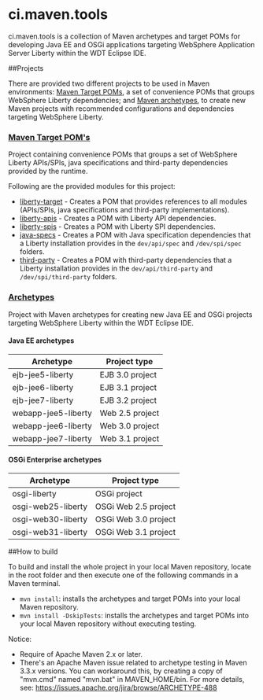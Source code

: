 ci.maven.tools
==============

ci.maven.tools is a collection of Maven archetypes and target POMs for developing Java EE and OSGi applications targeting WebSphere Application Server Liberty within the WDT Eclipse IDE.

##Projects

There are provided two different projects to be used in Maven environments: [Maven Target POMs](#maven-target-poms), a set of convenience POMs that groups WebSphere Liberty dependencies; and [Maven archetypes](#archetypes), to create new Maven projects with recommended configurations and dependencies targeting WebSphere Liberty.

### [Maven Target POM's](/docs/target-poms.md)

Project containing convenience POMs that groups a set of WebSphere Liberty APIs/SPIs, java specifications and third-party dependencies provided by the runtime.

Following are the provided modules for this project: 

* [liberty-target](/docs/target-poms.md#liberty-target) - Creates a POM that provides references to all modules (APIs/SPIs, java specifications and third-party implementations).
* [liberty-apis](/docs/target-poms.md#liberty-apis) -  Creates a POM with Liberty API dependencies.
* [liberty-spis](/docs/target-poms.md#liberty-spis) -  Creates a POM with Liberty SPI dependencies.
* [java-specs](/docs/target-poms.md#java-specs) - Creates a POM with Java specification dependencies that a Liberty installation provides in the `dev/api/spec` and `/dev/spi/spec` folders.
* [third-party](/docs/target-poms.md#third-party) - Creates a POM with third-party dependencies that a Liberty installation provides in the `dev/api/third-party` and `/dev/spi/third-party` folders.
	  
### [Archetypes](/docs/archetypes.md)

Project with Maven archetypes for creating new Java EE and OSGi projects targeting WebSphere Liberty within the WDT Eclipse IDE.

#### Java EE archetypes

Archetype				| Project type
----------------------- | ------------
ejb-jee5-liberty		| EJB 3.0 project
ejb-jee6-liberty 		| EJB 3.1 project
ejb-jee7-liberty 		| EJB 3.2 project
webapp-jee5-liberty 	| Web 2.5 project
webapp-jee6-liberty 	| Web 3.0 project
webapp-jee7-liberty 	| Web 3.1 project

#### OSGi Enterprise archetypes

Archetype				| Project type
----------------------- | ------------
osgi-liberty			| OSGi project
osgi-web25-liberty		| OSGi Web 2.5 project
osgi-web30-liberty		| OSGi Web 3.0 project
osgi-web31-liberty		| OSGi Web 3.1 project

##How to build

To build and install the whole project in your local Maven repository, locate in the root folder and then execute one of the following commands in a Maven terminal.

* `mvn install`: installs the archetypes and target POMs into your local Maven repository.
* `mvn install -DskipTests`: installs the archetypes and target POMs into your local Maven repository without executing testing. 

Notice: 

* Require of Apache Maven 2.x or later.
* There's an Apache Maven issue related to archetype testing in Maven 3.3.x versions. You can workaround this, by creating a copy of "mvn.cmd" named "mvn.bat" in MAVEN_HOME/bin. For more details, see: https://issues.apache.org/jira/browse/ARCHETYPE-488